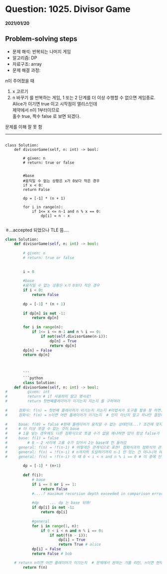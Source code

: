 # Question: 1025. Divisor Game
#### 2021/01/20


## Problem-solving steps
* 문제 해석: 반복되는 나머지 게임
* 알고리즘: DP
* 자료구조: array 
* 문제 해결 과정: 

n이 주어졌을 때
1. x 고르기
2. n 바꾸기
를 반복하는 게임, 1 또는 2 단계를 더 이상 수행할 수 없으면 게임종료.
Alice가 이기면 true 이고 시작점이 앨리스인데  
제약에서 n이 1부터이므로  
홀수 true, 짝수 false 로 보면 되겠다.  

문제를 이해 잘 못 함


---

```python3

class Solution:
    def divisorGame(self, n: int) -> bool:
        
        # given: n
        # return: true or false
        
        
        #base
        #움직일 수 없는 상황은 x가 0보다 작은 경우
        if x < 0:
        return False
        
        dp = [-1] * (n + 1)
        
        for i in range(n):
            if 1<= x <= n-1 and n % x == 0:
                dp[i] = n - x
        

```


ㅎ...accepted 되었으나 TLE 뜸....

```python
class Solution:
    def divisorGame(self, n: int) -> bool:
        
        # given: n
        # return: true or false
        
        
        i = 0
        
        #base
        #움직일 수 없는 상황은 x가 0보다 작은 경우
        if i < 0:
            return False
        
        dp = [-1] * (n + 1)
        
        if dp[n] is not -1:
            return dp[n]
        
        for i in range(n):
            if 1<= i <= n-1 and n % i == 0:
                if not(self.divisorGame(n-i)):
                    dp[n] = True
                    return dp[n]
        dp[n] = False
        return dp[n]
                    
        
        
        ```
        ```python
        class Solution:
    def divisorGame(self, n: int) -> bool:
#         given: int
#         return # if 사용하지 말고 명사로!
#         return 첫번쨰플레이어가 이기는지 지는지 를 구하여라 
    
#     점화식: f(n) = 첫번째 플레이어가 이기는지 지는지 #마법사가 도구를 활용 못 하면...? n을 사용하기
#     점화식: f(n) = n이면 어떤 플레이어가 이기는지  # 인지 아닌지 말고 하나만 결정해애애애ㅐ
        
#     base: f(0) = false #현재 플레이어가 움직일 수 없는 상태인데...? 조건에 맞지 않는 경우 플레이어가 지는 거임
#     # 더 이상 쪼갤 수 없는 것이 base
#     # 1을 넣는 경우에도 다른 점화식으로 쪼갤 수가 없음 왜냐하면 답이 항상 false가 나오니까아아아
#     base: f(1) = false
#         # 0 ~ 2 사이에 고를 수가 있어서 2는 base에 안 들어감        
#     general: f(n) = !f(n-1) # 어떻게든 관계식으로 표현! 점화식과의 점화식의 관계를 매칭?
#     general: f(n) = !f(n-i) # n까지의 도달하기까지 n-1 만 있는 건 아니니까 여기서 i에 대한 조건을 추가하자
#     general: f(n) = !f(n-i) 이 때 0 < i < n and n % i == 0 # 이 중에 단 한 번이라도 이 점화식을 만족하면 리턴    
    
        dp = [-1] * (n+1)
    
        def f(i):        
            # base
            if i == 0 or i == 1:
                return False
            #....? maximum recursion depth exceeded in comparison error occured...why..?
        
            #dp     ... dp 는 base 뒤에!
            if dp[i] is not -1:
                return dp[i]
        
            #general
            for i in range(1, n):
                if 0 < i < n and n % i == 0:
                    if not(f(n - i)):
                        dp[i] = True
                        return True # alice
            dp[i] = False
            return False # bob 

    # return n이면 어떤 플레이어가 이기는지  # 문제에서 원하는 거를 리턴, n이면 현재 플레이어를 리턴
        return f(n)
  ```  
                
            
    
        
    
    
    
    
                    
        
        
        


